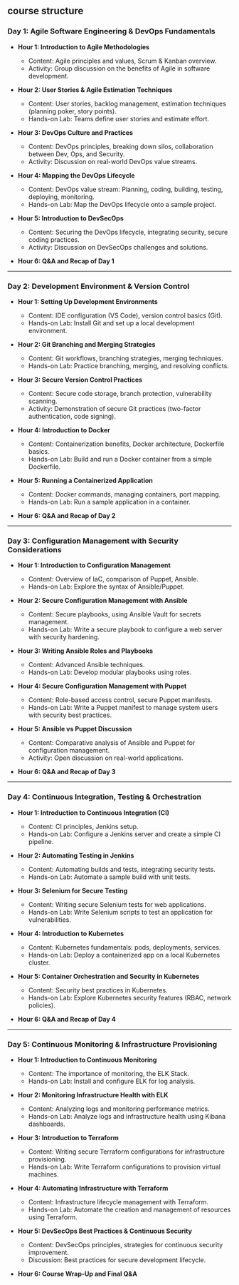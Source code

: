 ## course structure

### **Day 1: Agile Software Engineering & DevOps Fundamentals**

- **Hour 1: Introduction to Agile Methodologies**
  - Content: Agile principles and values, Scrum & Kanban overview.
  - Activity: Group discussion on the benefits of Agile in software development.
  
- **Hour 2: User Stories & Agile Estimation Techniques**
  - Content: User stories, backlog management, estimation techniques (planning poker, story points).
  - Hands-on Lab: Teams define user stories and estimate effort.

- **Hour 3: DevOps Culture and Practices**
  - Content: DevOps principles, breaking down silos, collaboration between Dev, Ops, and Security.
  - Activity: Discussion on real-world DevOps value streams.

- **Hour 4: Mapping the DevOps Lifecycle**
  - Content: DevOps value stream: Planning, coding, building, testing, deploying, monitoring.
  - Hands-on Lab: Map the DevOps lifecycle onto a sample project.

- **Hour 5: Introduction to DevSecOps**
  - Content: Securing the DevOps lifecycle, integrating security, secure coding practices.
  - Activity: Discussion on DevSecOps challenges and solutions.

- **Hour 6: Q&A and Recap of Day 1**

---

### **Day 2: Development Environment & Version Control**

- **Hour 1: Setting Up Development Environments**
  - Content: IDE configuration (VS Code), version control basics (Git).
  - Hands-on Lab: Install Git and set up a local development environment.

- **Hour 2: Git Branching and Merging Strategies**
  - Content: Git workflows, branching strategies, merging techniques.
  - Hands-on Lab: Practice branching, merging, and resolving conflicts.

- **Hour 3: Secure Version Control Practices**
  - Content: Secure code storage, branch protection, vulnerability scanning.
  - Activity: Demonstration of secure Git practices (two-factor authentication, code signing).

- **Hour 4: Introduction to Docker**
  - Content: Containerization benefits, Docker architecture, Dockerfile basics.
  - Hands-on Lab: Build and run a Docker container from a simple Dockerfile.

- **Hour 5: Running a Containerized Application**
  - Content: Docker commands, managing containers, port mapping.
  - Hands-on Lab: Run a sample application in a container.

- **Hour 6: Q&A and Recap of Day 2**

---

### **Day 3: Configuration Management with Security Considerations**

- **Hour 1: Introduction to Configuration Management**
  - Content: Overview of IaC, comparison of Puppet, Ansible.
  - Hands-on Lab: Explore the syntax of Ansible/Puppet.

- **Hour 2: Secure Configuration Management with Ansible**
  - Content: Secure playbooks, using Ansible Vault for secrets management.
  - Hands-on Lab: Write a secure playbook to configure a web server with security hardening.

- **Hour 3: Writing Ansible Roles and Playbooks**
  - Content: Advanced Ansible techniques.
  - Hands-on Lab: Develop modular playbooks using roles.

- **Hour 4: Secure Configuration Management with Puppet**
  - Content: Role-based access control, secure Puppet manifests.
  - Hands-on Lab: Write a Puppet manifest to manage system users with security best practices.

- **Hour 5: Ansible vs Puppet Discussion**
  - Content: Comparative analysis of Ansible and Puppet for configuration management.
  - Activity: Open discussion on real-world applications.

- **Hour 6: Q&A and Recap of Day 3**

---

### **Day 4: Continuous Integration, Testing & Orchestration**

- **Hour 1: Introduction to Continuous Integration (CI)**
  - Content: CI principles, Jenkins setup.
  - Hands-on Lab: Configure a Jenkins server and create a simple CI pipeline.

- **Hour 2: Automating Testing in Jenkins**
  - Content: Automating builds and tests, integrating security tests.
  - Hands-on Lab: Automate a sample build with unit tests.

- **Hour 3: Selenium for Secure Testing**
  - Content: Writing secure Selenium tests for web applications.
  - Hands-on Lab: Write Selenium scripts to test an application for vulnerabilities.

- **Hour 4: Introduction to Kubernetes**
  - Content: Kubernetes fundamentals: pods, deployments, services.
  - Hands-on Lab: Deploy a containerized app on a local Kubernetes cluster.

- **Hour 5: Container Orchestration and Security in Kubernetes**
  - Content: Security best practices in Kubernetes.
  - Hands-on Lab: Explore Kubernetes security features (RBAC, network policies).

- **Hour 6: Q&A and Recap of Day 4**

---

### **Day 5: Continuous Monitoring & Infrastructure Provisioning**

- **Hour 1: Introduction to Continuous Monitoring**
  - Content: The importance of monitoring, the ELK Stack.
  - Hands-on Lab: Install and configure ELK for log analysis.

- **Hour 2: Monitoring Infrastructure Health with ELK**
  - Content: Analyzing logs and monitoring performance metrics.
  - Hands-on Lab: Analyze logs and infrastructure health using Kibana dashboards.

- **Hour 3: Introduction to Terraform**
  - Content: Writing secure Terraform configurations for infrastructure provisioning.
  - Hands-on Lab: Write Terraform configurations to provision virtual machines.

- **Hour 4: Automating Infrastructure with Terraform**
  - Content: Infrastructure lifecycle management with Terraform.
  - Hands-on Lab: Automate the creation and management of resources using Terraform.

- **Hour 5: DevSecOps Best Practices & Continuous Security**
  - Content: DevSecOps principles, strategies for continuous security improvement.
  - Discussion: Best practices for secure development lifecycle.

- **Hour 6: Course Wrap-Up and Final Q&A**
